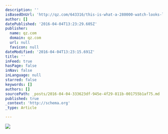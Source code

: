 ```yaml
---
description: ''
isBasedOnUrl: 'http://qz.com/643316/this-is-what-a-280000-watch-looks-like/'
author: []
datePublished: '2016-04-04T13:23:29.605Z'
publisher:
  name: qz.com
  domain: qz.com
  url: null
  favicon: null
dateModified: '2016-04-04T13:23:15.691Z'
title: ''
inFeed: true
hasPage: false
inNav: false
inLanguage: null
starred: false
keywords: []
authors: []
sourcePath: _posts/2016-04-04-333623df-945e-4f29-811b-001755b1af75.md
published: true
_context: 'http://schema.org'
_type: Article

---
```

![](https://qzprod.files.wordpress.com/2016/03/grand-deck_1_colorcorrected-crop.jpg?quality=80&strip=all&w=1600)